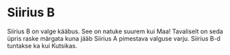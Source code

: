 # Siirius B

Siirius B on valge kääbus. See on natuke suurem kui Maa! Tavaliselt on seda
üpris raske märgata kuna jääb Siirius A pimestava valguse varju. Siirius B-d
tuntakse ka kui Kutsikas.
